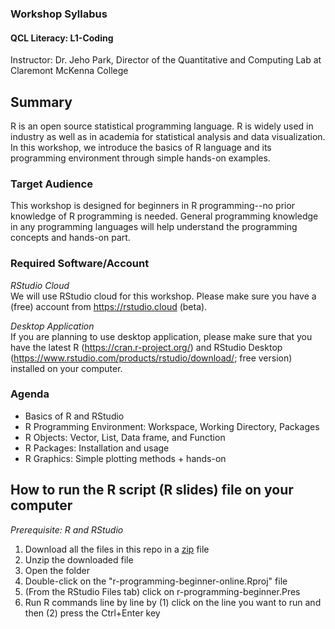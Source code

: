 ### Workshop Syllabus
#### QCL Literacy: L1-Coding

Instructor: Dr. Jeho Park, Director of the Quantitative and Computing Lab at Claremont McKenna College

## Summary
R is an open source statistical programming language. R is widely used in industry as well as in academia for statistical analysis and data visualization. In this workshop, we introduce the basics of R language and its programming environment through simple hands-on examples.

### Target Audience 
This workshop is designed for beginners in R programming--no prior knowledge of R programming is needed. General programming knowledge in any programming languages will help understand the programming concepts and hands-on part.   

### Required Software/Account
_RStudio Cloud_  
We will use RStudio cloud for this workshop. Please make sure you have a (free) account from https://rstudio.cloud (beta).  

_Desktop Application_  
If you are planning to use desktop application, please make sure that you have the latest R (https://cran.r-project.org/) and RStudio Desktop (https://www.rstudio.com/products/rstudio/download/; free version) installed on your computer.

### Agenda
- Basics of R and RStudio
- R Programming Environment: Workspace, Working Directory, Packages
- R Objects: Vector, List, Data frame, and Function
- R Packages: Installation and usage
- R Graphics: Simple plotting methods + hands-on

## How to run the R script (R slides) file on your computer
_Prerequisite: R and RStudio_
1. Download all the files in this repo in a [zip](https://github.com/CMC-QCL/r-programming-beginner-online/archive/master.zip) file
1. Unzip the downloaded file
1. Open the folder 
1. Double-click on the "r-programming-beginner-online.Rproj" file
1. (From the RStudio Files tab) click on r-programming-beginner.Pres
1. Run R commands line by line by (1) click on the line you want to run and then (2) press the Ctrl+Enter key


